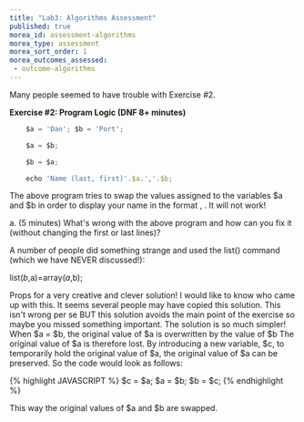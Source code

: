 ```yaml
---
title: "Lab3: Algorithms Assessment"
published: true
morea_id: assessment-algorithms
morea_type: assessment
morea_sort_order: 1
morea_outcomes_assessed:
 - outcome-algorithms
---
```


Many people seemed to have trouble with Exercise #2.

**Exercise #2: Program Logic (DNF 8+ minutes)**

```JAVASCRIPT
	$a = 'Dan'; $b = 'Port';

	$a = $b;

	$b = $a;

	echo 'Name (last, first)'.$a.','.$b;
```

The above program tries to swap the values assigned to the variables $a and $b in order to display your name in the format <last>, <first>. It will not work!

a. (5 minutes) What's wrong with the above program and how can you fix it (without changing the first or last lines)?

A number of people did something strange and used the list() command (which we have NEVER discussed!):

list($b,$a)=array($a,$b); 

Props for a very creative and clever solution! I would like to know who came up with this. It seems several people may have copied this solution. This isn't wrong per se BUT this solution avoids the main point of the exercise so maybe you missed something important. The solution is so much simpler! When $a = $b, the original value of $a is overwritten by the value of $b  The original value of $a is therefore lost.  By introducing a new variable, $c, to temporarily hold the original value of $a, the original value of $a can be preserved.  So the code would look as follows:

{% highlight JAVASCRIPT %}
$c = $a;
$a = $b;
$b = $c;
{% endhighlight %}

This way the original values of $a and $b are swapped.

